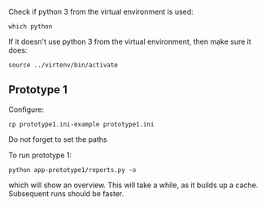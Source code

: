 Check if python 3 from the virtual environment is used:

    which python

If it doesn't use python 3 from the virtual environment, then make sure it does:

    source ../virtenv/bin/activate

## Prototype 1

Configure:

    cp prototype1.ini-example prototype1.ini

Do not forget to set the paths

To run prototype 1:

    python app-prototype1/reports.py -o

which will show an overview. This will take a while, as it builds up a cache.
Subsequent runs should be faster.
